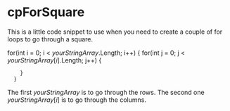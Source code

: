 cpForSquare
===========

This is a little code snippet to use when you need to create a couple of for loops to go through a square.

for(int i = 0; i < $yourStringArray$.Length; i++)
      {
        for(int j = 0; j < $yourStringArray[i]$.Length; j++)
        {
          
        }
      }

The first $yourStringArray$ is to go through the rows.
The second one $yourStringArray[i]$ is to go through the columns.
